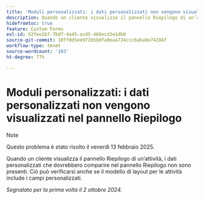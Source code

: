```yaml
---
title: 'Moduli personalizzati: i dati personalizzati non vengono visualizzati nel pannello Riepilogo'
description: Quando un cliente visualizza il pannello Riepilogo di un’attività, i dati personalizzati che dovrebbero comparire nel pannello Riepilogo non sono presenti. Ciò può verificarsi anche se il modello di layout per le attività include i campi personalizzati.
hidefromtoc: true
feature: Custom Forms
exl-id: 52fee1b7-7bd7-4a45-acd5-466ecd3e1db8
source-git-commit: 10ff0d5ee972b5b0fa0eaa724ccc6aba9e74284f
workflow-type: tm+mt
source-wordcount: '103'
ht-degree: 77%

---
```


# Moduli personalizzati: i dati personalizzati non vengono visualizzati nel pannello Riepilogo

>[!NOTE]
>
>Questo problema è stato risolto il venerdì 13 febbraio 2025.

Quando un cliente visualizza il pannello Riepilogo di un’attività, i dati personalizzati che dovrebbero comparire nel pannello Riepilogo non sono presenti. Ciò può verificarsi anche se il modello di layout per le attività include i campi personalizzati.

_Segnalato per la prima volta il 2 ottobre 2024._
